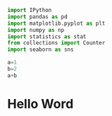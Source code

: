 

```python
import IPython
import pandas as pd
import matplotlib.pyplot as plt
import numpy as np
import statistics as stat
from collections import Counter
import seaborn as sns
```


```python
a=1
b=2
a+b
```

# Hello Word
